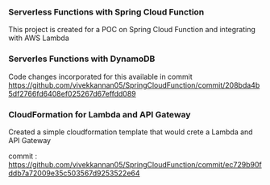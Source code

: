 ### Serverless Functions with Spring Cloud Function

This project is created for a POC on Spring Cloud Function and integrating with AWS Lambda

### Serverles Functions with DynamoDB

Code changes incorporated for this available in commit https://github.com/vivekkannan05/SpringCloudFunction/commit/208bda4b5df2766fd6408ef025267d67effdd089

### CloudFormation for Lambda and API Gateway

Created a simple cloudformation template that would crete a Lambda and API Gateway

commit : https://github.com/vivekkannan05/SpringCloudFunction/commit/ec729b90fddb7a72009e35c503567d9253522e64
